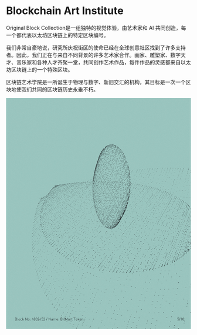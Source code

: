 # Blockchain Art Institute

Original Block Collection是一组独特的视觉体验，由艺术家和 AI 共同创造，每一个都代表以太坊区块链上的特定区块编号。

我们非常自豪地说，研究所庆祝街区的使命已经在全球创意社区找到了许多支持者。因此，我们正在与来自不同背景的许多艺术家合作。画家、雕塑家、数字天才、音乐家和各种人才齐聚一堂，共同创作艺术作品，每件作品的灵感都来自以太坊区块链上的一个特殊区块。 

区块链艺术学院是一所诞生于物理与数字、新旧交汇的机构，其目标是一次一个区块地使我们共同的区块链历史永垂不朽。

![NFT](unnamed.png)
